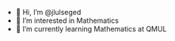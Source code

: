 - 👋 Hi, I’m @jlulseged
- 👀 I’m interested in Mathematics
- 🌱 I’m currently learning Mathematics at QMUL
